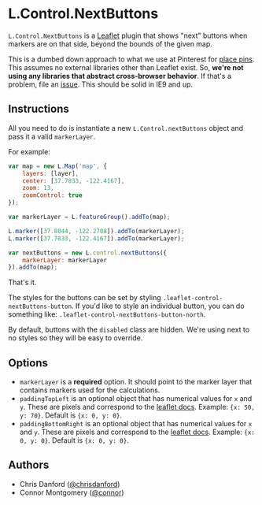 # L.Control.NextButtons

`L.Control.NextButtons` is a [Leaflet](http://leafletjs.com/) plugin that shows "next" buttons when markers are on that side, beyond the bounds of the given map.

This is a dumbed down approach to what we use at Pinterest for [place pins](http://blog.pinterest.com/post/67622502341/introducing-place-pins-for-the-explorer-in-all-of-us). This assumes no external libraries other than Leaflet exist. So, **we're not using any libraries that abstract cross-browser behavior**. If that's a problem, file an [issue](https://github.com/pinterest/Leaflet.Control.NextButtons/issues). This should be solid in IE9 and up.

## Instructions

All you need to do is instantiate a new `L.Control.nextButtons` object and pass it a valid `markerLayer`.

For example:

```js
var map = new L.Map('map', {
    layers: [layer],
    center: [37.7833, -122.4167],
    zoom: 13,
    zoomControl: true
});

var markerLayer = L.featureGroup().addTo(map);

L.marker([37.8044, -122.2708]).addTo(markerLayer);
L.marker([37.7833, -122.4167]).addTo(markerLayer);

var nextButtons = new L.control.nextButtons({
    markerLayer: markerLayer
}).addTo(map);
```

That's it.

The styles for the buttons can be set by styling `.leaflet-control-nextButtons-button`. If you'd like to style an individual button, you can do something like: `.leaflet-control-nextButtons-button-north`.

By default, buttons with the `disabled` class are hidden. We're using next to no styles so they will be easy to override.

## Options

* `markerLayer` is a **required** option. It should point to the marker layer that contains markers used for the calculations.
* `paddingTopLeft` is an optional object that has numerical values for `x` and `y`. These are pixels and correspond to the [leaflet docs](http://leafletjs.com/reference.html#map-paddingtopleft). Example: `{x: 50, y: 70}`. Default is `{x: 0, y: 0}`.
* `paddingBottomRight` is an optional object that has numerical values for `x` and `y`. These are pixels and correspond to the [leaflet docs](http://leafletjs.com/reference.html#map-paddingtopleft). Example: `{x: 0, y: 0}`. Default is `{x: 0, y: 0}`.

## Authors

* Chris Danford ([@chrisdanford](https://github.com/chrisdanford))
* Connor Montgomery ([@connor](https://github.com/connor))
